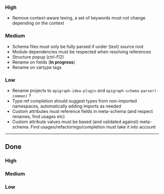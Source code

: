 ### High
- Remove context-aware lexing, a set of keywords must not change depending on the context

### Medium
- Schema files must only be fully parsed if under (test) source root
- Module dependencies must be respected when resolving references
- Structure popup (ctrl-f12)
- Rename on fields (**In progress**)
- Rename on vartype tags

### Low
- Rename projects to `epigraph-idea-plugin` and `epigraph-schema-parser(-common)` ?
- Type ref completion should suggest types from non-imported namespaces, automatically adding imports as needed
- Custom attributes must reference fields in meta-schema (and respect renames, find usages etc)
- Custom attribute values must be based (and validated against) meta-schema. Find usages/refactorings/completion must take it into account

---
## Done
### High

### Medium

### Low
